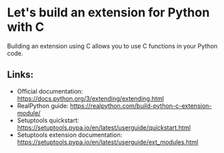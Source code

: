 # Let's build an extension for Python with C

Building an extension using C allows you to use C functions in your Python code.

## Links:
- Official documentation: https://docs.python.org/3/extending/extending.html
- RealPython guide: https://realpython.com/build-python-c-extension-module/
- Setuptools quickstart: https://setuptools.pypa.io/en/latest/userguide/quickstart.html
- Setuptools extension documentation: https://setuptools.pypa.io/en/latest/userguide/ext_modules.html
